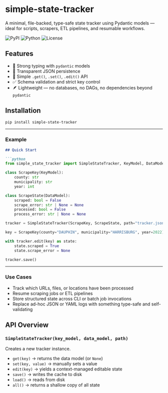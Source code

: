 # simple-state-tracker

A minimal, file-backed, type-safe state tracker using Pydantic models — ideal for scripts, scrapers, ETL pipelines, and resumable workflows.


![PyPI](https://img.shields.io/pypi/v/simple-state-tracker)
![Python](https://img.shields.io/pypi/pyversions/simple-state-tracker)
![License](https://img.shields.io/github/license/yourname/simple-state-tracker)


## Features

- 🧠 Strong typing with `pydantic` models
- 💾 Transparent JSON persistence
- 🧰 Simple `.get()`, `.set()`, `.edit()` API
- ✅ Schema validation and strict key control
- 🪶 Lightweight — no databases, no DAGs, no dependencies beyond `pydantic`


## Installation

```bash
pip install simple-state-tracker
```

---

### Example

```markdown
## Quick Start

```python
from simple_state_tracker import SimpleStateTracker, KeyModel, DataModel

class ScrapeKey(KeyModel):
    county: str
    municipality: str
    year: int

class ScrapeState(DataModel):
    scraped: bool = False
    scrape_error: str | None = None
    processed: bool = False
    process_error: str | None = None

tracker = SimpleStateTracker(ScrapeKey, ScrapeState, path="tracker.json")

key = ScrapeKey(county="DAUPHIN", municipality="HARRISBURG", year=2022)

with tracker.edit(key) as state:
    state.scraped = True
    state.scrape_error = None

tracker.save()

```


---

### Use Cases

- Track which URLs, files, or locations have been processed
- Resume scraping jobs or ETL pipelines
- Store structured state across CLI or batch job invocations
- Replace ad-hoc JSON or YAML logs with something type-safe and self-validating

## API Overview

### `SimpleStateTracker(key_model, data_model, path)`
Creates a new tracker instance.

- `get(key)` → returns the data model (or `None`)
- `set(key, value)` → manually sets a value
- `edit(key)` → yields a context-managed editable state
- `save()` → writes the cache to disk
- `load()` → reads from disk
- `all()` → returns a shallow copy of all state


